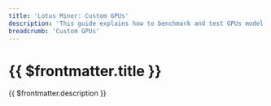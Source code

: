 ```yaml
---
title: 'Lotus Miner: Custom GPUs'
description: 'This guide explains how to benchmark and test GPUs model that is not explicitally supported by the Lotus Miner.'
breadcrumb: 'Custom GPUs'
---
```


# {{ $frontmatter.title }}

{{ $frontmatter.description }}


